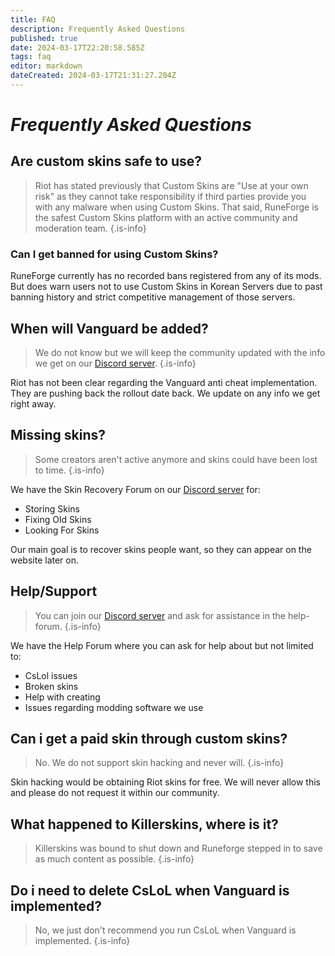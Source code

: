 ```yaml
---
title: FAQ
description: Frequently Asked Questions
published: true
date: 2024-03-17T22:20:58.585Z
tags: faq
editor: markdown
dateCreated: 2024-03-17T21:31:27.204Z
---
```


# *Frequently Asked Questions*

## Are custom skins safe to use?
> Riot has stated previously that Custom Skins are "Use at your own risk" as they cannot take responsibility if third parties provide you with any malware when using Custom Skins. 
That said, RuneForge is the safest Custom Skins platform with an active community and moderation team. 
{.is-info}

### Can I get banned for using Custom Skins?
RuneForge currently has no recorded bans registered from any of its mods. But does warn users not to use Custom Skins in Korean Servers due to past banning history and strict competitive management of those servers.
## When will Vanguard be added?
> We do not know but we will keep the community updated with the info we get on our <a href="https://www.discord.gg/runeforge">Discord server</a>.
{.is-info}

Riot has not been clear regarding the Vanguard anti cheat implementation. They are pushing back the rollout date back. We update on any info we get right away.
## Missing skins?
> Some creators aren't active anymore and skins could have been lost to time.
{.is-info}

We have the Skin Recovery Forum on our <a href="https://www.discord.gg/runeforge">Discord server</a> for:
- Storing Skins
- Fixing Old Skins
- Looking For Skins

Our main goal is to recover skins people want, so they can appear on the website later on.

## Help/Support
> You can join our <a href="https://www.discord.gg/runeforge">Discord server</a> and ask for assistance in the help-forum.
{.is-info}

We have the Help Forum where you can ask for help about but not limited to:
- CsLol issues
- Broken skins
- Help with creating
- Issues regarding modding software we use


## Can i get a paid skin through custom skins?
> No. We do not support skin hacking and never will.
{.is-info}

Skin hacking would be obtaining Riot skins for free. We will never allow this and please do not request it within our community.
## What happened to Killerskins, where is it?
> Killerskins was bound to shut down and Runeforge stepped in to save as much content as possible.
{.is-info}

## Do i need to delete CsLoL when Vanguard is implemented?
> No, we just don't recommend you run CsLoL when Vanguard is implemented.
{.is-info}